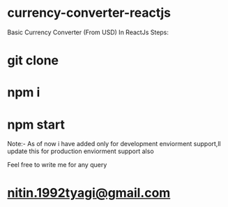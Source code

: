 # currency-converter-reactjs
Basic Currency Converter (From USD) In ReactJs
Steps:
# git clone 
# npm i
# npm start

Note:- As of now i have added only for development enviorment support,ll update this for production enviorment support also

Feel free to write me for any query 
# nitin.1992tyagi@gmail.com
